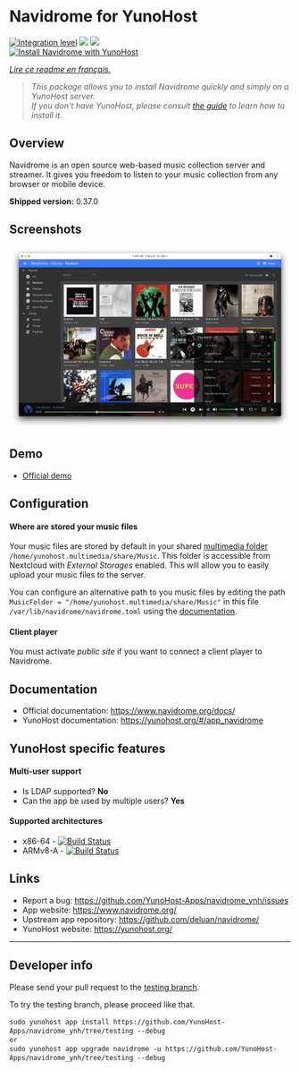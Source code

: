 # Navidrome for YunoHost

[![Integration level](https://dash.yunohost.org/integration/navidrome.svg)](https://dash.yunohost.org/appci/app/navidrome) ![](https://ci-apps.yunohost.org/ci/badges/navidrome.status.svg) ![](https://ci-apps.yunohost.org/ci/badges/navidrome.maintain.svg)  
[![Install Navidrome with YunoHost](https://install-app.yunohost.org/install-with-yunohost.png)](https://install-app.yunohost.org/?app=navidrome)

*[Lire ce readme en français.](./README_fr.md)*

> *This package allows you to install Navidrome quickly and simply on a YunoHost server.  
If you don't have YunoHost, please consult [the guide](https://yunohost.org/#/install) to learn how to install it.*

## Overview
Navidrome is an open source web-based music collection server and streamer. It gives you freedom to listen to your music collection from any browser or mobile device.

**Shipped version:** 0.37.0

## Screenshots

![](https://raw.githubusercontent.com/deluan/navidrome/master/.github/screenshots/ss-desktop-player.png)

## Demo

* [Official demo](https://demo.navidrome.org/app/#/login)

## Configuration

#### Where are stored your music files

Your music files are stored by default in your shared [multimedia folder](https://github.com/YunoHost-Apps/yunohost.multimedia) `/home/yunohost.multimedia/share/Music`. This folder is accessible from Nextcloud with *External Storages* enabled. This will allow you to easily upload your music files to the server.

You can configure an alternative path to you music files by editing the path `MusicFolder = "/home/yunohost.multimedia/share/Music"` in this file `/var/lib/navidrome/navidrome.toml` using the [documentation](https://www.navidrome.org/docs/usage/configuration-options/).

#### Client player

You must activate *public site* if you want to connect a client player to Navidrome.

## Documentation

 * Official documentation: https://www.navidrome.org/docs/
 * YunoHost documentation: https://yunohost.org/#/app_navidrome

## YunoHost specific features

#### Multi-user support

* Is LDAP supported? **No**
* Can the app be used by multiple users? **Yes**

#### Supported architectures

* x86-64 - [![Build Status](https://ci-apps.yunohost.org/ci/logs/navidrome%20%28Apps%29.svg)](https://ci-apps.yunohost.org/ci/apps/navidrome/)
* ARMv8-A - [![Build Status](https://ci-apps-arm.yunohost.org/ci/logs/navidrome%20%28Apps%29.svg)](https://ci-apps-arm.yunohost.org/ci/apps/navidrome/)

## Links

 * Report a bug: https://github.com/YunoHost-Apps/navidrome_ynh/issues
 * App website: https://www.navidrome.org/
 * Upstream app repository: https://github.com/deluan/navidrome/
 * YunoHost website: https://yunohost.org/

---

## Developer info

Please send your pull request to the [testing branch](https://github.com/YunoHost-Apps/navidrome_ynh/tree/testing).

To try the testing branch, please proceed like that.
```
sudo yunohost app install https://github.com/YunoHost-Apps/navidrome_ynh/tree/testing --debug
or
sudo yunohost app upgrade navidrome -u https://github.com/YunoHost-Apps/navidrome_ynh/tree/testing --debug
```

